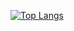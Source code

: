 [![Top Langs](https://github-readme-stats.vercel.app/api/top-langs/?username=HoyunL)](https://github.com/anuraghazra/github-readme-stats)
